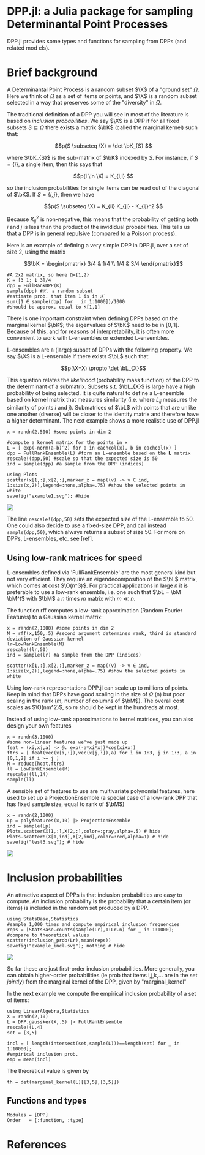 # DPP.jl: a Julia package for sampling Determinantal Point Processes

DPP.jl provides some types and functions for sampling from DPPs (and related mod
els). 

# Brief background 

A Determinantal Point Process is a random subset $\X$ of a "ground set" $\Omega$. Here we think of $\Omega$ as a set of items or points, and $\X$ is a random subset selected in a way that preserves some of the "diversity" in $\Omega$.

The traditional definition of a DPP you will see in most of the literature is based on *inclusion probabilities*. We say $\X$ is a DPP if for all fixed subsets  $S \subseteq \Omega$ there exists a matrix $\bK$ (called the marginal kernel) such that:
```math
p(S \subseteq \X) = \det \bK_{S} 
```

where $\bK_{S}$ is the sub-matrix of $\bK$ indexed by $S$. For instance, if $S=\{i\}$, a single item, then this says that 
```math
p(i \in \X) = K_{i,i} 
```
so the inclusion probabilities for single items can be read out of the diagonal of $\bK$. If $S =\{ i,j\}$, then we have 
```math
p(S \subseteq \X) = K_{ii} K_{jj} - K_{ij}^2 
```

Because $K_{ij}^2$ is non-negative, this means that the probability of getting both $i$ and $j$ is less than the product of the invididual probabilities. This tells us that a DPP is in general repulsive (compared to a Poisson process).

Here is an example of defining a very simple DPP in DPP.jl, over a set of size 2, using the matrix 
```math
\bK = \begin{pmatrix}
3/4 & 1/4 \\
1/4 & 3/4 
\end{pmatrix}
```


```{julia}
#A 2x2 matrix, so here Ω={1,2}
K = [3 1; 1 3]/4
dpp = FullRankDPP(K)
sample(dpp) #𝒳, a random subset
#estimate prob. that item 1 is in 𝒳 
sum([1 ∈ sample(dpp) for _ in 1:1000])/1000
#should be approx. equal to K[1,1]
```

There is one important constraint when defining DPPs based on the marginal kernel $\bK$; the eigenvalues of $\bK$ need to be in $[0,1]$. Because of this, and for reasons of interpretability, it is often more convenient to work with L-ensembles or extended L-ensembles. 

L-ensembles are a (large) subset of DPPs with the following property. We say $\X$ is a L-ensemble if there exists $\bL$ such that:
```math
p(\X=X) \propto \det \bL_{X}
```
This equation relates the *likelihood* (probability mass function) of the DPP to the determinant of a submatrix. Subsets s.t. $\bL_{X}$ is large have a high probability of being selected. It is quite natural to define a L-ensemble based on kernel matrix that measures similarity (i.e. where $L_{ij}$ measures the similarity of points $i$ and $j$). Submatrices of $\bL$ with points that are unlike one another (diverse) will be closer to the identity matrix and therefore have a higher determinant. 
The next example shows a more realistic use of DPP.jl
```{julia}
x = randn(2,500) #some points in dim 2

#compute a kernel matrix for the points in x 
L = [ exp(-norm(a-b)^2) for a in eachcol(x), b in eachcol(x) ]
dpp = FullRankEnsemble(L) #form an L-ensemble based on the 𝐋 matrix 
rescale!(dpp,50) #scale so that the expected size is 50
ind = sample(dpp) #a sample from the DPP (indices)

using Plots
scatter(x[1,:],x[2,:],marker_z = map((v) -> v ∈ ind, 1:size(x,2)),legend=:none,alpha=.75) #show the selected points in white
savefig("example1.svg"); #hide
```
![](example1.svg)

The line `rescale!(dpp,50)` sets the expected size of the L-ensemble to 50. One could also decide to use a fixed-size DPP, and call instead `sample(dpp,50)`, which always returns a subset of size 50. For more on DPPs, L-ensembles, etc. see [ref].

## Using low-rank matrices for speed

L-ensembles defined via 'FullRankEnsemble' are the most general kind but not very efficient. They require an eigendecomposition of the $\bL$ matrix, which comes at cost $\O(n^3)$. For practical applications in large $n$ it is preferable to use a low-rank ensemble, i.e. one such that $\bL = \bM \bM^t$ with $\bM$ a $n$ times $m$ matrix with $m \ll n$.

The function rff computes a low-rank approximation (Random Fourier Features) to a Gaussian kernel matrix:
```{julia}
x = randn(2,1000) #some points in dim 2
M = rff(x,150,.5) #second argument determines rank, third is standard deviation of Gaussian kernel
lr=LowRankEnsemble(M)
rescale!(lr,50)
ind = sample(lr) #a sample from the DPP (indices)

scatter(x[1,:],x[2,:],marker_z = map((v) -> v ∈ ind, 1:size(x,2)),legend=:none,alpha=.75) #show the selected points in white
```
Using low-rank representations DPP.jl can scale up to millions of points. Keep in mind that DPPs have good scaling in the size of $\Omega$ (n) but poor scaling in the rank ($m$, number of columns of $\bM$). The overall cost scales as $\O(nm^2)$, so $m$ should be kept in the hundreds at most. 

Instead of using low-rank approximations to kernel matrices, you can also design your own features 
```{julia}
x = randn(3,1000)
#some non-linear features we've just made up
feat = (xi,xj,a) -> @. exp(-a*xi*xj)*cos(xi+xj)
ftrs = [ feat(vec(x[i,:]),vec(x[j,:]),a) for i in 1:3, j in 1:3, a in [0,1,2] if i >= j ]
M = reduce(hcat,ftrs)
ll = LowRankEnsemble(M)
rescale!(ll,14)
sample(ll)
```

A sensible set of features to use are multivariate polynomial features, here used to set up a ProjectionEnsemble (a special case of a low-rank DPP that has fixed sample size, equal to rank of $\bM$)
```@example 1
x = randn(2,1000)
Lp = polyfeatures(x,10) |> ProjectionEnsemble
ind = sample(Lp) 
Plots.scatter(X[1,:],X[2,:],color=:gray,alpha=.5) # hide 
Plots.scatter!(X[1,ind],X[2,ind],color=:red,alpha=1) # hide 
savefig("test3.svg"); # hide 
```
![](test3.svg)


# Inclusion probabilities 

An attractive aspect of DPPs is that inclusion probabilities are easy to compute. An inclusion probability is the probability that a certain item (or items) is included in the random set produced by a DPP. 

```@example 1
using StatsBase,Statistics
#sample 1,000 times and compute empirical inclusion frequencies 
reps = [StatsBase.counts(sample(Lr),1:Lr.n) for _ in 1:1000];
#compare to theoretical values
scatter(inclusion_prob(Lr),mean(reps))
savefig("example_incl.svg"); nothing # hide 
```
![](example_incl.svg)

So far these are just first-order inclusion probabilities. More generally, you can obtain higher-order probabilities (ie prob that items i,j,k,... are in the set *jointly*) from the marginal kernel of the DPP, given by "marginal_kernel"

In the next example we compute the empirical inclusion probability of a set of items:
```@example 1
using LinearAlgebra,Statistics
X = randn(2,10)
L = DPP.gaussker(X,.5) |> FullRankEnsemble
rescale!(L,4)
set = [3,5]

incl = [ length(intersect(set,sample(L)))==length(set) for _ in 1:10000];
#empirical inclusion prob.
emp = mean(incl)
```

The theoretical value is given by 
```@example 1
th = det(marginal_kernel(L)[[3,5],[3,5]])
```

## Functions and types

```@autodocs
Modules = [DPP]
Order   = [:function, :type]
```

# References

```@bibliography
```

